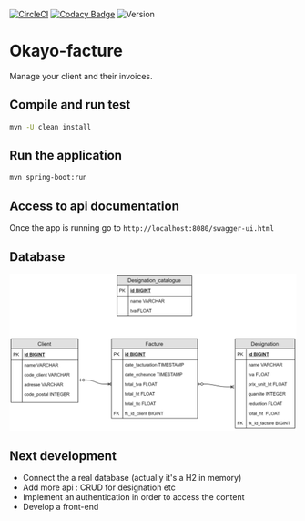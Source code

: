 [![CircleCI](https://circleci.com/gh/Kevin-Vu/okayo-facture.svg?style=svg)](https://circleci.com/gh/Kevin-Vu/okayo-facture)
[![Codacy Badge](https://api.codacy.com/project/badge/Grade/fb8ce8a48b3c42b0b120d7e93c775699)](https://www.codacy.com/manual/Kevin-Vu/okayo-facture?utm_source=github.com&amp;utm_medium=referral&amp;utm_content=Kevin-Vu/okayo-facture&amp;utm_campaign=Badge_Grade)
![Version](https://img.shields.io/badge/version-1.0.0-blue)
# Okayo-facture

Manage your client and their invoices.

## Compile and run test
```sh
mvn -U clean install
```

## Run the application
```sh
mvn spring-boot:run
```

## Access to api documentation
Once the app is running go to `http://localhost:8080/swagger-ui.html`

## Database 
<img src="diagram.png" width="750">

## Next development 
- Connect the a real database (actually it's a H2 in memory)
- Add more api : CRUD for designation etc
- Implement an authentication in order to access the content
- Develop a front-end
